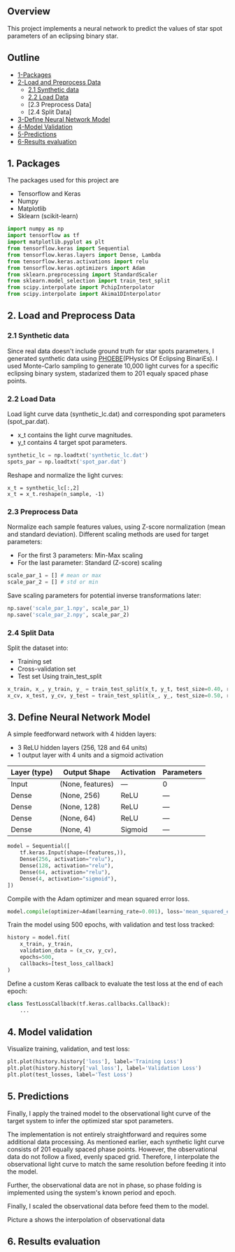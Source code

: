 ## Overview
This project implements a neural network to predict the values of star spot parameters of an eclipsing binary star.

## Outline
- [1-Packages](#1-packages)
- [2-Load and Preprocess Data](#2-data-preprocessing)
  - [2.1 Synthetic data](#4.1)
  - [2.2 Load Data](#4.1)
  - [2.3 Preprocess Data]
  - [2.4 Split Data]
- [3-Define Neural Network Model](#3-softmax-function)
- [4-Model Validation](#4)
- [5-Predictions](#4)
- [6-Results evaluation]()


## 1. Packages

The packages used for this project are
- Tensorflow and Keras
- Numpy
- Matplotlib
- Sklearn (scikit-learn)

```python
import numpy as np
import tensorflow as tf
import matplotlib.pyplot as plt
from tensorflow.keras import Sequential
from tensorflow.keras.layers import Dense, Lambda
from tensorflow.keras.activations import relu
from tensorflow.keras.optimizers import Adam
from sklearn.preprocessing import StandardScaler
from sklearn.model_selection import train_test_split
from scipy.interpolate import PchipInterpolator
from scipy.interpolate import Akima1DInterpolator
```

## 2. Load and Preprocess Data
### 2.1 Synthetic data

Since real data doesn't include ground truth for star spots parameters, I generated synthetic data using [PHOEBE](https://phoebe-project.org/)(PHysics Of Eclipsing BinariEs). I used Monte-Carlo sampling to generate 10,000 light curves for a specific eclipsing binary system, stadarized them to 201 equaly spaced phase points.

### 2.2 Load Data
Load light curve data (synthetic_lc.dat) and corresponding spot parameters (spot_par.dat).
- x_t contains the light curve magnitudes.
- y_t contains 4 target spot parameters.

```python
synthetic_lc = np.loadtxt('synthetic_lc.dat')
spots_par = np.loadtxt('spot_par.dat')
```

Reshape and normalize the light curves:
```pyhton
x_t = synthetic_lc[:,2]
x_t = x_t.reshape(n_sample, -1)
```
### 2.3 Preprocess Data
Normalize each sample features values, using Z-score normalization (mean and standard deviation).
Different scaling methods are used for target parameters:
- For the first 3 parameters: Min-Max scaling
- For the last parameter: Standard (Z-score) scaling
```python
scale_par_1 = [] # mean or max
scale_par_2 = [] # std or min
```
Save scaling parameters for potential inverse transformations later:
```python
np.save('scale_par_1.npy', scale_par_1)
np.save('scale_par_2.npy', scale_par_2)
```

### 2.4 Split Data
Split the dataset into:
- Training set
- Cross-validation set
- Test set
Using train_test_split
```python
x_train, x_, y_train, y_ = train_test_split(x_t, y_t, test_size=0.40, random_state=1)
x_cv, x_test, y_cv, y_test = train_test_split(x_, y_, test_size=0.50, random_state=1)
```

## 3. Define Neural Network Model
A simple feedforward network with 4 hidden layers:
- 3 ReLU hidden layers (256, 128 and 64 units)
- 1 output layer with 4 units and a sigmoid activation

| Layer (type) | Output Shape     | Activation | Parameters |
|--------------|------------------|------------|------------|
| Input        | (None, features) | —          | 0          |
| Dense        | (None, 256)      | ReLU       | —          |
| Dense        | (None, 128)      | ReLU       | —          |
| Dense        | (None, 64)       | ReLU       | —          |
| Dense        | (None, 4)        | Sigmoid    | —          |

```Python
model = Sequential([
    tf.keras.Input(shape=(features,)),
    Dense(256, activation="relu"),
    Dense(128, activation="relu"),
    Dense(64, activation="relu"),
    Dense(4, activation="sigmoid"),
])
```
Compile with the Adam optimizer and mean squared error loss.
```python
model.compile(optimizer=Adam(learning_rate=0.001), loss='mean_squared_error')
```
Train the model using 500 epochs, with validation and test loss tracked:
```python
history = model.fit(
   	x_train, y_train,
   	validation_data = (x_cv, y_cv),
   	epochs=500,
    callbacks=[test_loss_callback]
)
```
Define a custom Keras callback to evaluate the test loss at the end of each epoch:
```python
class TestLossCallback(tf.keras.callbacks.Callback):
    ...
```
## 4. Model validation
Visualize training, validation, and test loss:
```python
plt.plot(history.history['loss'], label='Training Loss')
plt.plot(history.history['val_loss'], label='Validation Loss')
plt.plot(test_losses, label='Test Loss')
```

## 5. Predictions
Finally, I apply the trained model to the observational light curve of the target system to infer the optimized star spot parameters.

The implementation is not entirely straightforward and requires some additional data processing. As mentioned earlier, each synthetic light curve consists of 201 equally spaced phase points. However, the observational data do not follow a fixed, evenly spaced grid. Therefore, I interpolate the observational light curve to match the same resolution before feeding it into the model.

Further, the observational data are not in phase, so phase folding is implemented using the system's known period and epoch.

Finally, I scaled the observational data before feed them to the model.


Picture a shows the interpolation of observational data

## 6. Results evaluation

